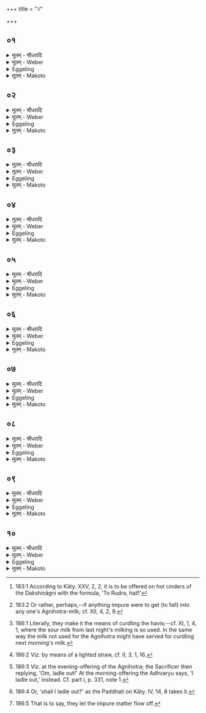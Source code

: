 +++
title = "२"

+++


##  ०१
<details><summary>मूलम् - श्रीधरादि</summary>

त᳘दाहुः॥ 
(र्य्य᳘) य᳘स्याग्निहोत्री लो᳘हितं दुहीत किन्त᳘त्र क᳘र्म्म का प्रा᳘यश्चित्तिरि᳘ति व्व्यु᳘त्क्रामते᳘त्युक्त्वा मे᳘क्षणङ्कृ᳘त्वा ऽन्वाहार्य्यप᳘चनम्प᳘रिश्रयितवै᳘ ब्रूयात्त᳘स्मिन्नेनच्छ्रपयित्वा त᳘स्मिंस्तूष्णी᳘ञ्जुहुयाद᳘निरुक्तो वै᳘ प्रजा᳘पतिः प्राजापत्य᳘मग्निहोत्रᳫँ᳭ स᳘र्व्वम्वा ऽअ᳘निरुक्तन्त᳘दने᳘न स᳘र्व्वेण प्रा᳘यश्चित्तिं कुरुते तान्त᳘स्यामा᳘हुत्याम्ब्राह्मणा᳘य दद्याद्यम᳘नभ्यागमिष्यन्म᳘न्येता᳘र्त्तिम्वा᳘ ऽएषा᳘ पाप्मा᳘नं य᳘जमानस्य प्रतिदृ᳘श्य दुहे या लो᳘हितन्दुह ऽआ᳘र्त्तिमे᳘वास्मिंस्त᳘त्पाप्मा᳘नम्प्र᳘तिमुञ्चत्य᳘थ य᳘दन्य᳘द्विंदेत्ते᳘न जुहुयाद᳘नार्त्तेनैव तदा᳘र्त्तं यज्ञ᳘स्य नि᳘ष्करोत्येत᳘देव त᳘त्र क᳘र्म्म॥
</details>

<details><summary>मूलम् - Weber</summary>

त᳘दाहुः ॥ 
य᳘स्याग्निहोत्री लो᳘हितं दुहीत किं त᳘त्र क᳘र्म का प्रा᳘यश्चित्तिरि᳘ति व्यु᳘त्क्रामते᳘त्युक्त्वा मे᳘क्षणं कृॗत्वान्वाहार्यप᳘चनं प᳘रिश्रयितवै᳘ ब्रूयात्त᳘स्मिन्नेनच्छ्रपयित्वा त᳘स्मिंस्तूष्णीं᳘ जुहुयाद᳘निरुक्तम᳘निरुक्तो वै᳘ प्रजा᳘पतिः प्राजापत्य᳘मग्निहोत्रᳫं स᳘र्वं वाऽअ᳘निरुक्तं त᳘दने᳘न स᳘र्वेण प्रा᳘यश्चित्तिं कुरुते तां त᳘स्यामा᳘हुत्यां ब्राह्मणा᳘य दद्याद्यम᳘नभ्यागमिष्यन्म᳘न्येता᳘र्तिं वा᳘ऽएषा᳘ पाप्मा᳘नं य᳘जमानस्य प्रतिदृ᳘श्य दुहे या लो᳘हितं दुहऽआ᳘र्तिमेॗवास्मिंस्त᳘त्पाप्मा᳘नं प्र᳘तिमुञ्चत्य᳘थ य᳘दन्य᳘द्विन्देत्ते᳘न जुहुयाद᳘नार्तेनैव तदा᳘र्तं यज्ञ᳘स्य नि᳘ष्करोत्येत᳘देव त᳘त्र क᳘र्म ॥
</details>

<details><summary>Eggeling</summary>

1. They also say, 'If any one's Agnihotra-cow were to milk blood, what rite and what expiation would there be in that case?' Let him say 'Disperse!' and having made a stirring-spoon, let him order the Anvāhārya-pacana fire to be enclosed; and having boiled that (blood) thereon, let him silently offer it in an undefined (indistinct) way [^egg_514], for Prajāpati is undefined, and the Agnihotra is sacred to Prajāpati; and the undefined also means everything: he thus makes atonement with everything. At this offering he should give that (cow) to a Brāhmaṇa whom he does not intend to visit; for, indeed, she who milks blood milks it after perceiving the Sacrificer's suffering and evil: he thus fastens that suffering and evil upon this (Brāhmaṇa). Let him then make offering with what other milk he can procure: by that which is not unsound he thus throws out what is unsound in the sacrifice. This, then, is the rite performed in that case.

[^egg_514]: 183:1 According to Kāty. XXV, 2, 2, it is to be offered on hot cinders of the Dakshiṇāgni with the formula, 'To Rudra, hail!'
</details>

<details><summary>मूलम् - Makoto</summary>

त꣡द् आ꣡हुः ।॥  
य꣡स्या꣡ग्निहोत्री꣡ लो꣡हितं दुहीत किं꣡ त꣡त्र क꣡र्म का꣡ प्रा꣡यश्चित्तिर् इ꣡ति व्यु꣡त्क्रा꣡मते꣡त्य् उक्त्वा꣡ मे꣡क्षा꣡णं कृत्वा᳡न्वा꣡हा꣡र्यप꣡चनं प꣡रिश्रयितवै꣡ ब्रूया꣡त् त꣡स्मिन्न् एनच् छ्रपयित्वा꣡ त꣡स्मिंस् तूष्णीं꣡ जुहुया꣡द् अ꣡निरुक्तम् अ꣡निरुक्तो वै꣡ प्रजा꣡पतिः प्रा꣡जा꣡पत्य꣡म् अग्निहोत्रꣳ꣡ स꣡र्वं वा꣡ अ꣡निरुक्तं त꣡द् अने꣡न स꣡र्वेण प्रा꣡यश्चित्तिं कुरुते तां꣡ त꣡स्या꣡म् आ꣡हुत्यां꣡ ब्रा꣡ह्मणा꣡य दद्या꣡द् य꣡म् अ꣡नभ्या꣡गमिष्यन् म꣡न्येता꣡र्तिं वा꣡ एषा꣡ पा꣡प्मा꣡नं य꣡जमा꣡नस्य प्रतिदृ꣡श्य दुहे या꣡ लो꣡हितं दुह꣡ आ꣡र्तिम् एवा᳡स्मिंस् त꣡त् पा꣡प्मा꣡नं प्र꣡तिमुञ्चत्य् अ꣡थ य꣡द् अन्य꣡द् विन्दे꣡त् ते꣡न जुहुया꣡द् अ꣡ना꣡र्तेनैव꣡ त꣡द् आ꣡र्तं यज्ञ꣡स्य नि꣡ष्करोत्य् एत꣡द् एव꣡ त꣡त्र क꣡र्म ॥॥
</details>

##  ०२
<details><summary>मूलम् - श्रीधरादि</summary>

त᳘दाहुः॥ 
(र्य्य᳘) य᳘स्याग्निहोत्र᳘न्दोह्य᳘मानममेध्य᳘माप᳘द्येत किन्त᳘त्र क᳘र्म्म का प्रा᳘यश्चित्तिरि᳘ति तद्धै᳘के[[!!]] होत᳘व्यम्मन्यन्ते प्र᳘यतमेत᳘न्नैतस्या᳘होमो᳘ ऽवकल्पते न वै᳘ देवाः क᳘स्माच्चन᳘ बीभत्सन्ते बी᳘भत्सन्ता३ ऽइ तु[[!!]] देवा᳘ ऽइत्थ᳘मेव᳘ कुर्य्याद्गा᳘र्हपत्यादुष्णम्भ᳘स्म निरु᳘ह्य त᳘स्मिन्नेनदुष्णे भ᳘स्मंस्तूष्णीन्नि᳘नयेदद्भि᳘रुपनि᳘नयत्यद्भि᳘रेनदाप्नोत्य᳘थ य᳘दन्य᳘द्विन्देत्ते᳘न जुहुयादेत᳘देव त᳘त्र क᳘र्म्म॥
</details>

<details><summary>मूलम् - Weber</summary>

त᳘दाहुः ॥ 
य᳘स्याग्निहोत्रं᳘ दोह्य᳘मानममेध्य᳘माप᳘द्येत किं त᳘त्र क᳘र्म का प्रा᳘यश्चित्तिरि᳘ति त᳘द्धैके होत᳘व्यं मन्यन्ते प्र᳘यतमेतॗन्नैतस्या᳘होमो᳘ऽवकल्पते न वै᳘ देवाः क᳘स्माच्चन᳘ बीभत्सन्ते बी᳘भत्सन्ता३इतु᳘ देवा᳘ इत्थ᳘मेव᳘ कुर्याद्गा᳘र्हपत्यादुष्णं भ᳘स्म निरु᳘ह्य त᳘स्मिन्नेनदुष्णे भ᳘स्मंस्तूष्णीं नि᳘नयेदद्भि᳘रुपनि᳘नयत्यद्भि᳘रेनदाप्नोत्य᳘थ य᳘दन्य᳘द्विन्देत्ते᳘न जुहुयादेत᳘देव त᳘त्र क᳘र्म ॥
</details>

<details><summary>Eggeling</summary>

2. They also say, 'If any one's Agnihotra-milk were to become impure [^egg_515] whilst being milked, what rite and what expiation would there be in that case?' Now some think that it should be offered

[^egg_515]: 183:2 Or rather, perhaps,--if anything impure were to get (to fall) into any one's Agnihotra-milk; cf. XII, 4, 2, 9.

 (arguing that) it is ready (for offering), and it would be improper if it were not offered; and that the gods have no loathing for anything. But the gods have indeed loathings:--let him rather proceed in the following way. Having shifted some hot cinders from the Gārhapatya, let him silently pour that (milk) on these hot cinders. He then pours water thereon, and thus secures (āp) it by means of the water (āp). Let him then make offering with what other (milk) he can procure. This, then, is the rite performed in that case.
</details>

<details><summary>मूलम् - Makoto</summary>

त꣡द् आ꣡हुः ।॥  
य꣡स्या꣡ग्निहोत्रं꣡ दोह्य꣡मा꣡नम् अमेध्य꣡म् आ꣡प꣡द्येत किं꣡ त꣡त्र क꣡र्म का꣡ प्रा꣡यश्चित्तिर् इ꣡ति त꣡द् धै꣡के होत꣡व्यं मन्यन्ते प्र꣡यतम् एत꣡न् नै᳡तस्या꣡होमो꣡ ऽवकल्पते न꣡ वै꣡ देवाः꣡ क꣡स्मा꣡च् चन꣡ बीभत्सन्ते बी꣡भत्सन्ता꣡३इ तु꣡ देवा꣡ इत्थ꣡म् एव꣡ कुर्या꣡द् गा꣡र्हपत्या꣡द् उष्णं꣡ भ꣡स्म निरु꣡ह्य त꣡स्मिन्न् एनद् उष्णे꣡ भ꣡स्मंस् तूष्णीं꣡ नि꣡नयेद् अद्भि꣡र् उपनि꣡नयत्य् अद्भि꣡र् एनद् आ꣡प्नोत्य् अ꣡थ य꣡द् अन्य꣡द् विन्दे꣡त् ते꣡न जुहुया꣡द् एत꣡द् एव꣡ त꣡त्र क꣡र्म ॥॥
</details>

##  ०३
<details><summary>मूलम् - श्रीधरादि</summary>

त᳘दाहुः॥ 
(र्य्य᳘) य᳘स्याग्निहोत्र᳘न्दोहित᳘ममेध्य᳘माप᳘द्येत किन्त᳘त्र क᳘र्म्म का प्रा᳘यश्चित्तिरि᳘ति य᳘ ऽए᳘वैते᳘ ऽङ्गारा नि᳘रूढा ये᳘ष्वधिश्रयिष्यन्भ᳘वति ता᳘न्प्रत्यु᳘ह्य त᳘स्मिन्नेनदुष्णे भ᳘स्मंस्तूष्णीन्नि᳘नयेदद्भि᳘रुपनि᳘नयत्यद्भि᳘रेनदाप्नोत्य᳘थ य᳘दन्य᳘द्विन्देत्ते᳘न जुहुयादेत᳘देव त᳘त्र क᳘र्म्म॥
</details>

<details><summary>मूलम् - Weber</summary>

त᳘दाहुः ॥ 
य᳘स्याग्निहोत्रं᳘ दोहित᳘ममेध्य᳘माप᳘द्येत किं त᳘त्र क᳘र्म का प्रा᳘यश्चित्तिरि᳘ति य᳘ऽएॗवैते᳘ऽङ्गारा नि᳘रूढा ये᳘ष्वधिश्रयिष्यन्भ᳘वति ता᳘न्प्रत्यु᳘ह्य त᳘स्मिन्नेनदुष्णे भ᳘स्मंस्तूष्णीं नि᳘नयेदद्भि᳘रुपनि᳘नयत्यद्भि᳘रेनदाप्नोत्य᳘थ य᳘दन्य᳘द्विन्देत्ते᳘न जुहुयादेत᳘देव त᳘त्र क᳘र्म ॥
</details>

<details><summary>Eggeling</summary>

3. They also say, 'If any one's Agnihotra-milk were to become impure after he has had it milked, what rite and what expiation would there be in that case?' Let him shift back the coals which were shifted away (from the fire) and on which he was going to put (the Agnihotra-milk); and let him then pour it silently on these hot cinders. He then pours water thereon, and secures it by means of the water. Let him then make offering with what other (milk) he can procure.
</details>

<details><summary>मूलम् - Makoto</summary>

त꣡द् आ꣡हुः ।॥  
य꣡स्या꣡ग्निहोत्रं꣡ दोहित꣡म् अमेध्य꣡म् आ꣡प꣡द्येत किं꣡ त꣡त्र क꣡र्म का꣡ प्रा꣡यश्चित्तिर् इ꣡ति य꣡ एवै᳡ते꣡ ऽङ्गा꣡रा꣡ नि꣡रूढा꣡ ये꣡ष्व् अधिश्रयिष्य꣡न् भ꣡वति ता꣡न् प्रत्यु꣡ह्य त꣡स्मिन्न् एनद् उष्णे꣡ भ꣡स्मंस् तूष्णीं꣡ नि꣡नयेद् अद्भि꣡र् उपनि꣡नयत्य् अद्भि꣡र् एनद् आ꣡प्नोत्य् अ꣡थ य꣡द् अन्य꣡द् विन्दे꣡त् ते꣡न जुहुया꣡द् एत꣡द् एव꣡ त꣡त्र क꣡र्म ॥॥
</details>

##  ०४
<details><summary>मूलम् - श्रीधरादि</summary>

त᳘दाहुः॥ 
(र्य्य᳘) य᳘स्याग्निहोत्रम᳘धिश्रितममेध्य᳘माप᳘द्येत किन्त᳘त्र क᳘र्म्म का प्रा᳘यश्चित्तिरि᳘ति य᳘ ऽए᳘वैते᳘ ऽङ्गारा नि᳘रूढा येष्व᳘धिश्रितं भ᳘वति ते᳘ष्वेनत्तूष्णी᳘ञ्जुहुयात्त᳘द्धुतम᳘हुतं यद᳘हैनत्ते᳘षु जुहो᳘ति ते᳘न हुतं य᳘द्वेनाँस्ते᳘नै᳘वानुगम᳘यति तेना᳘हुतमद्भि᳘रुपनिन᳘यत्यद्भि᳘रेनदाप्नोत्य᳘थ[[!!]] यदन्य᳘द्विन्देत्ते᳘न[[!!]] जुहुयादेत᳘देव त᳘त्र क᳘र्म्म॥
</details>

<details><summary>मूलम् - Weber</summary>

त᳘दाहुः ॥ 
य᳘स्याग्निहोत्रम᳘धिश्रितममेध्य᳘माप᳘द्येत किं त᳘त्र क᳘र्म का प्रा᳘यश्चित्तिरि᳘ति य᳘ऽएॗवैते᳘ऽङ्गारा नि᳘रूढा येष्व᳘धिश्रितं भ᳘वति ते᳘ष्वेनत्तूष्णीं᳘ जुहुयात्त᳘द्धुतम᳘हुतं यद᳘हैनत्ते᳘षु जुहो᳘ति ते᳘न हुतं य᳘द्वेनांस्ते᳘नैॗवानुगम᳘यति तेना᳘हुतमद्भि᳘रुपनि᳘नयत्यद्भि᳘रेनदाप्नोत्य᳘थ य᳘दन्य᳘द्विन्देत्ते᳘न जुहुयादेत᳘देव त᳘त्र क᳘र्म ॥
</details>

<details><summary>Eggeling</summary>

4. They also say, 'If any one's Agnihotra-milk were to become impure after being put on the fire, what rite and what expiation would there be in that case?' Let him offer it silently on the coals which were shifted away (from the fire), and on which it had been placed: thus it is both offered and not offered; for inasmuch as he offers it on those (hot coals) it is offered, and inasmuch as he extinguishes it along with them it is not offered. He pours water thereon, and secures it by means of the water. Let him then make offering with what other (milk) he can procure.
</details>

<details><summary>मूलम् - Makoto</summary>

त꣡द् आ꣡हुः ।॥  
य꣡स्या꣡ग्निहोत्र꣡म् अ꣡धिश्रितम् अमेध्य꣡म् आ꣡प꣡द्येत किं꣡ त꣡त्र क꣡र्म का꣡ प्रा꣡यश्चित्तिर् इ꣡ति य꣡ एवै᳡ते꣡ ऽङ्गा꣡रा꣡ नि꣡रूढा꣡ ये꣡ष्व् अ꣡धिश्रितं भ꣡वति ते꣡ष्व् एनत् तूष्णीं꣡ जुहुया꣡त् त꣡द् धुत꣡म् अ꣡हुतं य꣡द् अ꣡हैनत् ते꣡षु जुहो꣡ति ते꣡न हुतं꣡ य꣡द् व् एनां꣡स् ते꣡नैवा᳡नुगम꣡यति ते꣡ना꣡हुतम् अद्भि꣡र् उपनि꣡नयत्य् अद्भि꣡र् एनद् आ꣡प्नोत्य् अ꣡थ य꣡द् अन्य꣡द् विन्दे꣡त् ते꣡न जुहुया꣡द् एत꣡द् एव꣡ त꣡त्र क꣡र्म ॥॥
</details>

##  ०५
<details><summary>मूलम् - श्रीधरादि</summary>

त᳘दाहुः॥ 
(र्य्य᳘) य᳘दधिश्रिते ऽग्निहोत्रे य᳘जमानो म्रिये᳘त किन्त᳘त्र क᳘र्म्म का प्रा᳘यश्चित्तिरि᳘ति त᳘दे᳘वैनदभिपर्य्याधा᳘य व्वि᳘ष्यन्दयेद᳘थो ख᳘ल्वाहुरेता᳘वती स᳘र्व्वस्य हविर्य्यज्ञ᳘स्य प्रा᳘यश्चित्तिरि᳘त्येत᳘देव त᳘त्र क᳘र्म्म॥
</details>

<details><summary>मूलम् - Weber</summary>

त᳘दाहुः ॥ 
य᳘दधिश्रितेऽग्निहोत्रे य᳘जमानो म्रिये᳘त किं त᳘त्र क᳘र्म का प्रा᳘यश्चित्तिरि᳘ति त᳘देॗवैनदभिपर्याधा᳘य वि᳘ष्पन्दयेद᳘थो ख᳘ल्वाहुरेता᳘वती स᳘र्वस्य हविर्यज्ञ᳘स्य प्रा᳘यश्चित्तिरि᳘त्येत᳘देव त᳘त्र क᳘र्म ॥
</details>

<details><summary>Eggeling</summary>

5. They also say, 'If the Sacrificer were to die

when the Agnihotra-milk has been put on the fire, what rite and what expiation would there be in that case?' Having enclosed it, let him pour it out: and such, indeed, they say, is the expiation (in that case) for every Haviryajña. This, then, is the rite performed in that case.
</details>

<details><summary>मूलम् - Makoto</summary>

त꣡द् आ꣡हुः ।॥  
य꣡द् अ꣡धिश्रिते ऽग्निहोत्रे꣡ य꣡जमा꣡नो म्रिये꣡त किं꣡ त꣡त्र क꣡र्म का꣡ प्रा꣡यश्चित्तिर् इ꣡ति त꣡द् एवै᳡नद् अभिपर्या꣡धा꣡य वि꣡ष्पन्दयेद् अ꣡थो ख꣡ल्व् आ꣡हुर् एता꣡वती स꣡र्वस्य हविर्यज्ञ꣡स्य प्रा꣡यश्चित्तिर् इ꣡त्य् एत꣡द् एव꣡ त꣡त्र क꣡र्म ॥॥
</details>

##  ०६
<details><summary>मूलम् - श्रीधरादि</summary>

त᳘दाहुः॥ 
(र्य्य᳘) य᳘स्याग्निहोत्र᳘ᳫँ᳘ स्रुच्यु᳘न्नीतᳫँ᳭ स्क᳘न्देत्किन्त᳘त्र क᳘र्म्म का प्रा᳘यश्चित्तिरि᳘ति स्कन्नप्रायश्चित्ते᳘नाभिमृ᳘श्याद्भि᳘रुपनिनी᳘य प᳘रिशिष्टेन जुहुयाद्य᳘द्यु नी᳘ची स्रुक्स्याद्य᳘दि[[!!]] वा भिद्ये᳘त स्कन्नप्रायश्चित्ते᳘नै᳘वाभिमृ᳘श्याद्भि᳘रुपनिनी᳘य[[!!]] य᳘त्स्थाल्याम्प᳘रिशिष्टᳫँ᳭ स्यात्ते᳘न जुहुयात्॥
</details>

<details><summary>मूलम् - Weber</summary>

त᳘दाहुः ॥ 
य᳘स्याग्निहोत्रᳫं स्रुच्यु᳘न्नीतᳫं स्क᳘न्देत्किं त᳘त्र क᳘र्म का प्रा᳘यश्चित्तिरि᳘ति स्कन्नप्रायश्चित्ते᳘नाभिमृ᳘श्याद्भि᳘रुपनिनी᳘य प᳘रिशिष्टेन जुहुयाद्य᳘द्यु नी᳘ची स्रु᳘क्स्याद्य᳘दि वा भिद्ये᳘त स्कन्नप्रायश्चित्ते᳘नैॗवाभिमृ᳘श्या᳘द्भि᳘रुपनिनी᳘य य᳘त्स्थाल्यां प᳘रिशिष्टᳫं स्यात्ते᳘न जुहुयात् ॥
</details>

<details><summary>Eggeling</summary>

6. They also say, 'If any one's Agnihotra-milk were to be spilled after being ladled out into the offering-spoon, what rite and what expiation would there be in that case?' Let him touch it with the (formula of) atonement for spilling, and, having poured water thereon, let him make offering with what (milk) there is left. And if the spoon be turned upside down, or if it were to break, let him touch (the spilled milk) with the (formula of) atonement for spilling, and, having poured water thereon, let him make offering with what (milk) is left in the pot.
</details>

<details><summary>मूलम् - Makoto</summary>

त꣡द् आ꣡हुः ।॥  
य꣡स्या꣡ग्निहोत्रꣳ꣡ स्रुच्य् उ꣡न्नीतꣳ स्क꣡न्देत् किं꣡ त꣡त्र क꣡र्म का꣡ प्रा꣡यश्चित्तिर् इ꣡ति स्कन्नप्रा꣡यश्चित्ते꣡ना꣡भिमृ꣡श्या꣡द्भि꣡र् उपनिनी꣡य प꣡रिशिष्टेन जुहुया꣡द् य꣡द्य् उ नी꣡ची स्रु꣡क् स्या꣡द् य꣡दि वा꣡ भिद्ये꣡त स्कन्नप्रा꣡यश्चित्ते꣡नैवा᳡भिमृ꣡श्या꣡द्भि꣡र् उपनिनी꣡य य꣡त् स्था꣡ल्यां꣡ प꣡रिशिष्टꣳ स्या꣡त् ते꣡न जुहुया꣡त् ॥॥
</details>

##  ०७
<details><summary>मूलम् - श्रीधरादि</summary>

(त्त᳘) त᳘द्धैके[[!!]] प्रतिपरे᳘त्य॥ 
य᳘त्स्थाल्याम्प᳘रिशिष्टम्भ᳘वति ते᳘न जुह्वति त᳘दु त᳘था न᳘ कुर्य्यात्स्व᳘र्ग्ग्यम्वा ऽएतद्य᳘दग्निहोत्रं[[!!]] यो᳘ हैनन्त᳘त्र ब्रूयात्प्र᳘ति न्वा᳘ ऽअय᳘ᳫँ᳘ स्वर्ग्गा᳘ल्लोकाद᳘वारुक्षन्नास्येद᳘ᳫँ᳘[[!!]] स्व᳘र्ग्ग्यमिव भविष्यती᳘तीश्वरो᳘ ह त᳘थैव᳘ स्यात्॥
</details>

<details><summary>मूलम् - Weber</summary>

तद्धै᳘के ॥  
प्रतिपरे᳘त्य य᳘त्स्थाल्यां प᳘रिशिष्टं भ᳘वति ते᳘न जुह्वति त᳘दु त᳘था न᳘ कुर्यात्स्वॗर्ग्यं वा᳘ऽएतद्य᳘दग्निहोत्रं यो᳘ हैनं त᳘त्र ब्रूयात्प्र᳘ति न्वा᳘ऽअय᳘ᳫं᳘ स्वर्गा᳘ल्लोकाद᳘वारुक्षॗन्नास्येद᳘ᳫं᳘ स्वॗर्ग्यमिव भविष्यती᳘तीश्वरो᳘ ह त᳘थैव᳘ स्यात् ॥
</details>

<details><summary>Eggeling</summary>

7. Now some go back (to the Gārhapatya) and make offering with what (milk) is left in the pot; but let him not do this, for, indeed, that Agnihotra is conducive to heaven, and if any one, in that case, were to say of him, 'Surely, this one has descended again from the heavenly world: this (offering) will be in no wise conducive to heaven for him,' then that would indeed be likely to come to pass.
</details>

<details><summary>मूलम् - Makoto</summary>

त꣡द् धै꣡के ।॥  
प्रतिपरे꣡त्य य꣡त् स्था꣡ल्यां꣡ प꣡रिशिष्टं भ꣡वति ते꣡न जुह्वति त꣡द् उ त꣡था꣡ न꣡ कुर्या꣡त् स्वर्ग्यं᳡ वा꣡ एत꣡द् य꣡द् अग्निहोत्रं꣡ यो꣡ हैनं त꣡त्र ब्रूया꣡त् प्र꣡ति न्वा꣡ अयꣳ꣡ स्वर्गा꣡ल् लोका꣡द् अ꣡वा꣡रुक्षन् ना᳡स्येदꣳ꣡ स्वर्ग्य᳡म् इव भविष्यती꣡तीश्वरो꣡ ह त꣡थैव꣡ स्या꣡त् ॥॥
</details>

##  ०८
<details><summary>मूलम् - श्रीधरादि</summary>

(दि) इत्थ᳘मेव᳘ कुर्य्यात्॥  
(त्त᳘) त᳘देवो᳘पविशेद्य᳘त्स्थाल्याम्प᳘रिशिष्टᳫँ᳭ स्यात्त᳘दस्मा ऽउन्नीया᳘हरेयुस्तद्धै᳘क ऽउ᳘पवल्हन्ते हुतोच्छिष्टम्वा᳘ ऽएत᳘द्यात᳘याम वा᳘ ऽएत᳘न्नैत᳘स्य[[!!]] होत᳘व्यमि᳘ति त᳘दु तन्ना᳘द्रियेत यदा वा᳘ ऽएतद᳘यातयामा᳘थैनद्धविरात᳘ञ्चनङ्कुर्व्वते त᳘स्माद्य᳘त्स्थाल्याम्प᳘रिशिष्टᳫँ᳭ स्यात्त᳘दस्मा ऽउन्नीया᳘हरेयुर्य्य᳘द्यु त᳘त्र न स्याद्य᳘दन्य᳘द्विन्देत्त᳘दग्ना᳘वधिश्रि᳘त्यावज्यो᳘त्यापः᳘ प्रत्यानी᳘योद्वास्य[[!!]] त᳘ददो᳘ हैवो᳘न्नेष्यामी᳘त्युक्तम्भ᳘वत्यथा᳘त्र यथोन्नीत᳘मे᳘वास्मा ऽउन्नीया᳘हरेयुस्ते᳘न का᳘मञ्जुहुयादेत᳘देव त᳘त्र क᳘र्म्म॥
</details>

<details><summary>मूलम् - Weber</summary>

इत्थ᳘मेव᳘ कुर्यात् ॥  
त᳘देवो᳘पविशेद्य᳘त्स्थाल्यां प᳘रिशिष्टᳫं स्यात्त᳘दस्माऽउन्नीया᳘हरेयुस्तद्धै᳘कऽउ᳘पवल्हन्ते हुतोच्छिष्टं वा᳘ऽएत᳘द्यात᳘याम वा᳘ऽएॗत᳘न्नैत᳘स्य होत᳘व्यमिति त᳘दु तन्ना᳘द्रियेत यदा वा᳘ऽएतद᳘यातयामा᳘थैनद्धविरात᳘ञ्चनं कुर्वते त᳘स्माद्य᳘त्स्थाल्यां प᳘रिशिष्टᳫं स्यात्त᳘दस्माऽउन्नीया᳘हरेयुर्य᳘द्यु त᳘त्र न स्याद्य᳘दन्य᳘द्विन्देत्त᳘दग्ना᳘वधिश्रि᳘त्यावज्यो᳘त्यापः᳘ प्रत्यानी᳘योद्वा᳘स्य त᳘ददो᳘ हैवो᳘न्नेष्यामी᳘त्युक्तं भ᳘वत्यथा᳘त्र यथोन्नीत᳘मेॗवास्माऽउन्नीया᳘हरेयुस्ते᳘न का᳘मं जुहुयादेत᳘देव त᳘त्र क᳘र्म ॥
</details>

<details><summary>Eggeling</summary>

8. Let him rather do it in this way:--let him sit down there and then, and let them ladle out and bring to him what (milk) there is left in the pot. Now some perplex him, saying, 'Surely, this (milk) is the remainder of an offering; surely, this is exhausted: offering should not be made thereof;' but let him give no heed to this; for, surely, when that (milk) is of unexhausted strength it is used for

curdling the offering-material [^egg_516]: let them therefore ladle out and bring to him what (milk) there is left in the pot; and if there should not be any in it, let him put on the fire what other (milk) he can procure; and when he has made the light fall on it [^egg_517], and poured water to it, and taken it off (the fire),--then on that (former) occasion [^egg_518] he (the Adhvaryu) says, 'I will ladle out [^egg_519];' but on the present occasion let them ladle it out in the way it is (there) ladled out and bring it to him; and let him by all means make offering therewith. This, then, is the rite performed in that case.

[^egg_516]: 186:1 Literally, they make it the means of curdling the havis;--cf. XI, 1, 4, 1, where the sour milk from last night's milking is so used. In the same way the milk not used for the Agnihotra might have served for curdling next morning's milk.

[^egg_517]: 186:2 Viz. by means of a lighted straw, cf. II, 3, 1, 16.

[^egg_518]: 186:3 Viz. at the evening-offering of the Agnihotra; the Sacrificer then replying, 'Om, ladle out!' At the morning-offering the Adhvaryu says, 'I ladle out,' instead. Cf. part i, p. 331, note 1.

[^egg_519]: 186:4 Or, 'shall I ladle out?' as the Paddhati on Kāty. IV, 14, 8 takes it.
</details>

<details><summary>मूलम् - Makoto</summary>

इत्थ꣡म् एव꣡ कुर्या꣡त् ।॥  
त꣡द् एवो꣡पविशेद् य꣡त् स्था꣡ल्यां꣡ प꣡रिशिष्टꣳ स्या꣡त् त꣡द् अस्मा꣡ उन्नी꣡या꣡हरेयुस् त꣡द् धै꣡क उ꣡पवहन्ते हुतोच्छिष्टं꣡ वा꣡ एत꣡द् या꣡त꣡या꣡म वा꣡ एत꣡न् नै᳡त꣡स्य होत꣡व्यम् इ꣡ति त꣡द् उ त꣡न् ना꣡द्रियेत यदा꣡ वा꣡ एत꣡द् अ꣡या꣡तया꣡मा꣡थैनद् धविरा꣡त꣡ञ्चनं कुर्वते त꣡स्मा꣡द् य꣡त् स्था꣡ल्यां꣡ प꣡रिशिष्टꣳ स्या꣡त् त꣡द् अस्मा꣡ उन्नी꣡या꣡हरेयुर् य꣡द्य् उ त꣡त्र न꣡ स्या꣡द् य꣡द् अन्य꣡द् विन्दे꣡त् त꣡द् अग्ना꣡व् अधिश्रि꣡त्या꣡वज्यो꣡त्या꣡पः꣡ प्रत्या꣡नी꣡योद्वा꣡स्य त꣡द् अदो꣡ हैवो꣡न्नेष्या꣡मी꣡त्य् उक्तं꣡ भ꣡वत्य् अ꣡था꣡त्र यथोन्नीत꣡म् एवा᳡स्मा꣡ उन्नी꣡या꣡हरेयुस् ते꣡न का꣡मं जुहुया꣡द् एत꣡द् एव꣡ त꣡त्र क꣡र्म ॥॥
</details>

##  ०९
<details><summary>मूलम् - श्रीधरादि</summary>

त᳘दाहुः॥ 
(र्य्य᳘) य᳘स्याग्निहोत्र᳘ᳫँ᳘ स्रुच्यु᳘न्नीतममेध्य᳘माप᳘द्येत किन्त᳘त्र[[!!]] क᳘र्म्म का प्रा᳘यश्चित्तिरि᳘ति तद्धै᳘के होत᳘व्यम्मन्यन्ते प्र᳘यतमेत᳘न्नैतस्या᳘होमो᳘ ऽवकल्पते न वै᳘ देवाः क᳘स्माच्चन᳘ बीभत्सन्त ऽइ᳘ति तद्धै᳘क ऽउत्सि᳘च्य च्छर्द्दयन्ति त᳘दु त᳘था न᳘ कुर्य्याद्यो᳘ हैनन्त᳘त्र ब्रूयात्प᳘रासिचत न्वा᳘ ऽअय᳘मग्निहोत्रं᳘ क्षि᳘प्रे ऽयं य᳘जमानः प᳘रासेक्ष्यत ऽइ᳘तीश्वरो᳘ ह त᳘थैव᳘ स्यादित्थ᳘मेव᳘ कुर्य्यादाहवनी᳘ये समि᳘धमभ्याधा᳘याहवनी᳘यादे᳘वोष्णम्भ᳘स्म निरु᳘ह्य त᳘स्मिन्नेनदुष्णे भ᳘स्मँस्तूष्णीन्नि᳘नयेदद्भि᳘रुपनि᳘नयत्यद्भि᳘रेनदाप्नोत्य᳘थ य᳘दन्य᳘द्विन्देत्ते᳘न जुहुयादेत᳘देव त᳘त्र क᳘र्म्म॥
</details>

<details><summary>मूलम् - Weber</summary>

त᳘दाहुः ॥ 
य᳘स्याग्निहोत्र᳘ᳫं᳘ स्रुच्यु᳘न्नीतममेध्य᳘माप᳘द्येत किं᳘ त᳘त्र क᳘र्म का प्रा᳘यश्चित्तिरि᳘ति तद्धै᳘के होत᳘व्यं मन्यन्ते प्र᳘यतमेतॗन्नैतस्या᳘होमो᳘ऽवकल्पते न वै᳘ देवाः क᳘स्माच्चन᳘ बीभत्सन्तऽइ᳘ति तद्धै᳘कऽउत्सि᳘च्य छर्दयन्ति त᳘दु त᳘था न᳘ कुर्याद्यो᳘ हैनं त᳘त्र ब्रूयात्प᳘रासिञ्चत न्वा᳘ऽअय᳘मग्निहोत्रं᳘ क्षिॗप्रेऽयं य᳘जमानः प᳘रासेक्ष्यतऽइ᳘तीश्वरो᳘ ह त᳘थैव᳘ स्यादित्थ᳘मेव᳘ कुर्यादाहवनी᳘ये समि᳘धमभ्याधा᳘याहवनी᳘यादेॗवोष्णं भ᳘स्म निरु᳘ह्य त᳘स्मिन्नेनदुष्णे भ᳘स्मंस्तूष्णीं नि᳘नयेदद्भि᳘रुपनि᳘नयत्यद्भि᳘रेनदाप्नोत्य᳘थ य᳘दन्य᳘द्विन्देत्ते᳘न जुहुयादेत᳘देव त᳘त्र क᳘र्म ॥
</details>

<details><summary>Eggeling</summary>

9. They also say, 'If any one's Agnihotra-milk were to become impure after it has been ladled into the offering-spoon, what rite and what expiation would there be in that case?' Now some think it should be offered, on the ground that it is ready (for offering), and it would be improper if it were not offered, for the gods have no loathing for anything. And some fill it to overflowing and let it flow off [^egg_520]; but let him not do this; for if, in that case, any one were to say of him, 'Surely, this (priest) has poured away the Agnihotra: this Sacrificer will be poured away,' then that would indeed be likely to come to pass. Let him rather do it in this way:--let him put

[^egg_520]: 186:5 That is to say, they let the impure matter flow off.

fuel on the Āhavanīya, and, having shifted some hot cinders away from the Āhavanīya, let him silently pour it on these hot cinders. He then pours water on it, and secures it by means of the water; and let him then make offering with what other (milk) he can procure. This, then, is the rite performed in that case.
</details>

<details><summary>मूलम् - Makoto</summary>

त꣡द् आ꣡हुः ।॥  
य꣡स्या꣡ग्निहोत्रꣳ꣡ स्रुच्य् उ꣡न्नीतम् अमेध्य꣡म् आ꣡प꣡द्येत किं꣡ त꣡त्र क꣡र्म का꣡ प्रा꣡यश्चित्तिर् इ꣡ति त꣡द् धै꣡के होत꣡व्यं मन्यन्ते प्र꣡यतम् एत꣡न् नै᳡तस्या꣡होमो꣡ ऽवकल्पते न꣡ वै꣡ देवाः꣡ क꣡स्मा꣡च् चन꣡ बीभत्सन्त इ꣡ति त꣡द् धै꣡क उत्सि꣡च्य छर्दयन्ति त꣡द् उ त꣡था꣡ न꣡ कुर्या꣡द् यो꣡ हैनं त꣡त्र ब्रूया꣡त् प꣡रा꣡सिञ्चत न्वा꣡ अय꣡म् अग्निहोत्रं꣡ क्षिप्रे᳡ ऽयं꣡ य꣡जमा꣡नः प꣡रा꣡सेक्ष्यत इ꣡तीश्वरो꣡ ह त꣡थैव꣡ स्या꣡द् इत्थ꣡म् एव꣡ कुर्या꣡द् आ꣡हवनी꣡ये समि꣡धम् अभ्या꣡धा꣡या꣡हवनी꣡या꣡द् एवो᳡ष्णं꣡ भ꣡स्म निरु꣡ह्य त꣡स्मिन्न् एनद् उष्णे꣡ भ꣡स्मंस् तूष्णीं꣡ नि꣡नयेद् अद्भि꣡र् उपनि꣡नयत्य् अद्भि꣡र् एनद् आ꣡प्नोत्य् अ꣡थ य꣡द् अन्य꣡द् विन्दे꣡त् ते꣡न जुहुया꣡द् एत꣡द् एव꣡ त꣡त्र क꣡र्म ॥॥
</details>

##  १०
<details><summary>मूलम् - श्रीधरादि</summary>

त᳘दाहुः॥ 
(र्य्य᳘) य᳘स्याग्निहोत्र᳘ᳫँ᳘ स्रुच्यु᳘न्नीतमुप᳘रिष्टादवव᳘र्षेत्किन्त᳘त्र क᳘र्म्म का प्रा᳘यश्चित्तिरि᳘ति त᳘द्विद्यादुप᳘रिष्टान्मा शुक्रमा᳘गन्नु᳘प मा᳘न्देवाः प्रा᳘भूवञ्छ्रे᳘यान्भविष्यामी᳘ति ते᳘न का᳘मञ्जुहुयादेत᳘देव त᳘त्र क᳘र्म्म॥
</details>
<details><summary>मूलम् - Weber</summary>

त᳘दाहुः ॥ 
य᳘स्याग्निहोत्र᳘ᳫं᳘ स्रुच्यु᳘न्नीतमुप᳘रिष्टादवव᳘र्षेत्किं त᳘त्र क᳘र्म का प्रा᳘यश्चित्तिरि᳘ति त᳘द्विद्यादुप᳘रिष्टान्मा शुक्रमा᳘गन्नु᳘प मां᳘ देवाः प्रा᳘भूवञ्छ्रे᳘यान्भविष्यामी᳘ति ते᳘न का᳘मं जुहुयादेत᳘देव त᳘त्र क᳘र्म ॥ ४ [४.२.] ॥ ॥
</details>
<details><summary>Eggeling</summary>

10. They also say, 'If it were to rain upon (uparishṭāt) any one's Agnihotra-milk when it has been ladled into the offering-spoon, what rite and what expiation would there be in that case?' Let him know, 'Light (or sap) has come to me from above (uparishṭāt); the gods have helped me: I shall become more glorious;' and let him by all means make offering therewith. This, then, is the rite performed in that case.
</details>

<details><summary>मूलम् - Makoto</summary>

त꣡द् आ꣡हुः ।॥  
य꣡स्या꣡ग्निहोत्रꣳ꣡ स्रुच्य् उ꣡न्नीतम् उप꣡रिष्टा꣡द् अवव꣡र्षेत् किं꣡ त꣡त्र क꣡र्म का꣡ प्रा꣡यश्चित्तिर् इ꣡ति त꣡द् विद्या꣡द् उप꣡रिष्टा꣡न् मा꣡ शुक्र꣡म् आ꣡गन्न् उ꣡प मां꣡ देवाः꣡ प्रा꣡भूवञ् छ्रे꣡या꣡न् भविष्या꣡मी꣡ति ते꣡न का꣡मं जुहुया꣡द् एत꣡द् एव꣡ त꣡त्र क꣡र्म ॥॥
</details>


